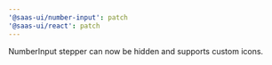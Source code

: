 ```yaml
---
'@saas-ui/number-input': patch
'@saas-ui/react': patch
---
```


NumberInput stepper can now be hidden and supports custom icons.

